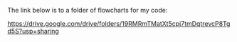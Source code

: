 The link below is to a folder of flowcharts for my code:

https://drive.google.com/drive/folders/19RMRmTMatXt5cpj7tmDqtrevcP8Tgd5S?usp=sharing
